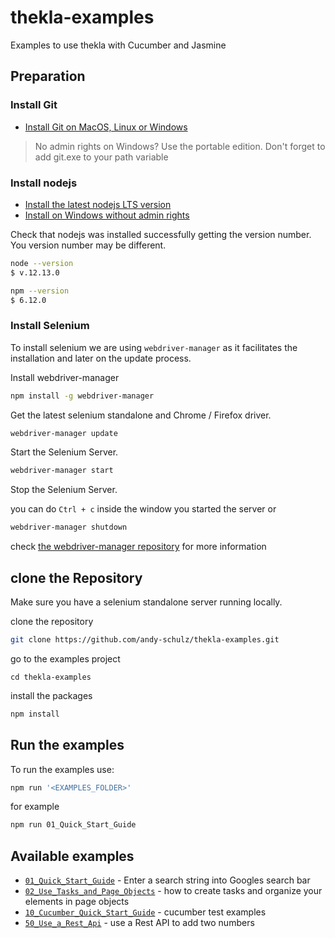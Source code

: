 # thekla-examples

Examples to use thekla with Cucumber and Jasmine

## Preparation

### Install Git

* [Install Git on MacOS, Linux or Windows](https://www.linode.com/docs/development/version-control/how-to-install-git-on-linux-mac-and-windows/)

> No admin rights on Windows? Use the portable edition.
> Don't forget to add git.exe to your path variable

### Install nodejs

* [Install the latest nodejs LTS version](https://nodejs.org/en/download/)
* [Install on Windows without admin rights](https://medium.com/@github.gkarthiks/how-to-install-nodejs-and-npm-in-non-admin-access-windows-machines-102fd461b54c)

Check that nodejs was installed successfully getting the version number.
You version number may be different.

```bash
node --version
$ v.12.13.0

npm --version
$ 6.12.0    
```

### Install Selenium

To install selenium we are using ``webdriver-manager`` as it facilitates the
installation and later on the update process.

Install webdriver-manager

```bash
npm install -g webdriver-manager
```

Get the latest selenium standalone and Chrome / Firefox driver.

```bash
webdriver-manager update
```

Start the Selenium Server.

```bash
webdriver-manager start
```

Stop the Selenium Server.

you can do ``Ctrl + c`` inside the window you started the server or

```bash
webdriver-manager shutdown
```

check [the webdriver-manager repository](https://github.com/angular/webdriver-manager) for more information

## clone the Repository
  
Make sure you have a selenium standalone server running locally.

clone the repository

````bash
git clone https://github.com/andy-schulz/thekla-examples.git
````

go to the examples project
````
cd thekla-examples
````

install the packages

````bash
npm install
````

## Run the examples

To run the examples use:

```bash
npm run '<EXAMPLES_FOLDER>'
```

for example

```bash
npm run 01_Quick_Start_Guide
```

## Available examples

* [``01_Quick_Start_Guide``](examples/01_Quick_Start_Guide) - Enter a search string into Googles search bar
* [``02_Use_Tasks_and_Page_Objects``](examples/02_Use_Tasks_and_Page_Objects) - how to create tasks and organize your elements in page objects
* [``10_Cucumber_Quick_Start_Guide``](examples/10_Cucumber_Quick_Start_Guide/README.md) - cucumber test examples
* [``50_Use_a_Rest_Api``](examples/50_Use_a_Rest_Api) - use a Rest API to add two numbers